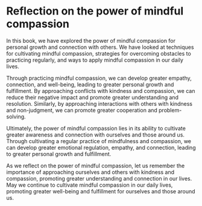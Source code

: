 Reflection on the power of mindful compassion
====================================================================

In this book, we have explored the power of mindful compassion for personal growth and connection with others. We have looked at techniques for cultivating mindful compassion, strategies for overcoming obstacles to practicing regularly, and ways to apply mindful compassion in our daily lives.

Through practicing mindful compassion, we can develop greater empathy, connection, and well-being, leading to greater personal growth and fulfillment. By approaching conflicts with kindness and compassion, we can reduce their negative impact and promote greater understanding and resolution. Similarly, by approaching interactions with others with kindness and non-judgment, we can promote greater cooperation and problem-solving.

Ultimately, the power of mindful compassion lies in its ability to cultivate greater awareness and connection with ourselves and those around us. Through cultivating a regular practice of mindfulness and compassion, we can develop greater emotional regulation, empathy, and connection, leading to greater personal growth and fulfillment.

As we reflect on the power of mindful compassion, let us remember the importance of approaching ourselves and others with kindness and compassion, promoting greater understanding and connection in our lives. May we continue to cultivate mindful compassion in our daily lives, promoting greater well-being and fulfillment for ourselves and those around us.
